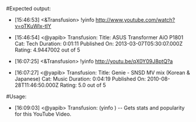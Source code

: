 #Expected output:
* [15:46:53] <&Transfusion> !yinfo http://www.youtube.com/watch?v=oTKuWlx-tIY
* [15:46:54] <@yapib> Transfusion: Title: ASUS Transformer AiO P1801 Cat: Tech Duration: 0:01:11 Published On: 2013-03-07T05:30:07.000Z Rating: 4.9447002 out of 5

* [16:07:25] <&Transfusion> !yinfo http://youtu.be/qX0Y09J8ptQ?a
* [16:07:27] <@yapib> Transfusion: Title: Genie - SNSD MV mix (Korean & Japanese) Cat: Music Duration: 0:04:19 Published On: 2010-08-28T11:46:50.000Z Rating: 5.0 out of 5

#Usage:
* [16:09:03] <@yapib> Transfusion: (yinfo <valid YouTube URL>) -- Gets stats and popularity for this YouTube Video. 
